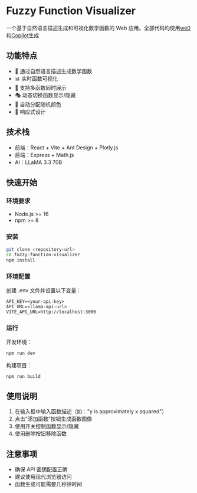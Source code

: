 # Fuzzy Function Visualizer

一个基于自然语言描述生成和可视化数学函数的 Web 应用。全部代码均使用[we0](https://we0.ai/wedev)和[Copilot](https://github.com/features/copilot)生成

## 功能特点

- 🎯 通过自然语言描述生成数学函数
- 📊 实时函数可视化
- 🎨 支持多函数同时展示
- 🎭 动态切换函数显示/隐藏
- 🌈 自动分配随机颜色
- 📱 响应式设计

## 技术栈

- 前端：React + Vite + Ant Design + Plotly.js
- 后端：Express + Math.js
- AI：LLaMA 3.3 70B

## 快速开始

### 环境要求

- Node.js >= 16
- npm >= 8

### 安装

```bash
git clone <repository-url>
cd fuzzy-function-visualizer
npm install
```

### 环境配置

创建 .env 文件并设置以下变量：

```env
API_KEY=<your-api-key>
API_URL=<llama-api-url>
VITE_API_URL=http://localhost:3000
```

### 运行

开发环境：
```bash
npm run dev
```

构建项目：
```bash
npm run build
```

## 使用说明

1. 在输入框中输入函数描述（如："y is approximately x squared"）
2. 点击"添加函数"按钮生成函数图像
3. 使用开关控制函数显示/隐藏
4. 使用删除按钮移除函数

## 注意事项

- 确保 API 密钥配置正确
- 建议使用现代浏览器访问
- 函数生成可能需要几秒钟时间